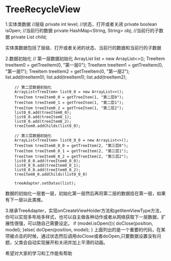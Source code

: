# TreeRecycleView

1.实体类数据
        //层级
        private int level;
        //状态，打开或者关闭
        private boolean isOpen;
        //当前行的数据
        private HashMap<String, String> obj;
        //当前行的子数据
        private List<TreeItem> child;
  
实体类数据包括了层级、打开或者关闭的状态、当前行的数据和当前行的子数据

2.数据初始化
         // 第一层数据初始化
        ArrayList<TreeItem> list = new ArrayList<>();
        TreeItem treeItem0 = getTreeItem(0, "第一层0");
        TreeItem treeItem1 = getTreeItem(0, "第一层1");
        TreeItem treeItem2 = getTreeItem(0, "第一层2");
        list.add(treeItem0);
        list.add(treeItem1);
        list.add(treeItem2);

        // 第二层数据初始化
        ArrayList<TreeItem> list0_0 = new ArrayList<>();
        TreeItem treeItem0_0 = getTreeItem(1, "第二层0");
        TreeItem treeItem0_1 = getTreeItem(1, "第二层1");
        TreeItem treeItem0_2 = getTreeItem(1, "第二层2");
        list0_0.add(treeItem0_0);
        list0_0.add(treeItem0_1);
        list0_0.add(treeItem0_2);
        treeItem0.addChilds(list0_0);

        // 第三层数据初始化
        ArrayList<TreeItem> list0_0_0 = new ArrayList<>();
        TreeItem treeItem0_0_0 = getTreeItem(2, "第三层0");
        TreeItem treeItem0_0_1 = getTreeItem(2, "第三层1");
        TreeItem treeItem0_0_2 = getTreeItem(2, "第三层2");
        list0_0_0.add(treeItem0_0_0);
        list0_0_0.add(treeItem0_0_1);
        list0_0_0.add(treeItem0_0_2);
        treeItem0_0.addChilds(list0_0_0)
        
        treeAdapter.setDatas(list);
        
数据的初始化一层套一层，初始化第一层然后再将第二层的数据挂在第一层，如果有下一层以此类推。

3.继承TreeAdapter，实现onCreateViewHolder方法和getItemViewType方法，你可以实现多布局多样式，也可以自主做各种动作或者从网络获取下一层数据，扩展性很强，可以随自己需要设定。
        if (model.isOpen()){
             doClose(position, model);
        }else{
             doOpen(position, model);
        }
上面列出的是一个重要的代码，在某项被点击的时候，通过状态然后调用doClose或者doOpen,只要数据设置没有问题，父类会自动实现展开和关闭并加上平滑的动画。


希望对大家的学习和工作能有帮助

